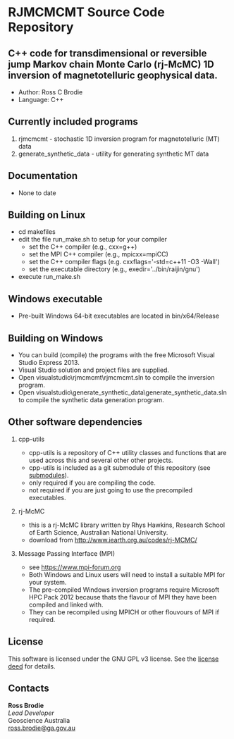 # RJMCMCMT Source Code Repository

## C++ code for transdimensional or reversible jump Markov chain Monte Carlo (rj-McMC) 1D inversion of magnetotelluric geophysical data.

- Author:	Ross C Brodie
- Language:	C++

## Currently included programs
1. rjmcmcmt - stochastic 1D inversion program for magnetotelluric (MT) data
2. generate_synthetic_data - utility for generating synthetic MT data

## Documentation
- None to date

## Building on Linux
- cd makefiles
- edit the file run_make.sh to setup for your compiler
	- set the C++ compiler (e.g., cxx=g++)
	- set the MPI C++ compiler (e.g., mpicxx=mpiCC)
	- set the C++ compiler flags (e.g. cxxflags='-std=c++11 -O3 -Wall')
	- set the executable directory (e.g., exedir='../bin/raijin/gnu')
- execute run_make.sh

## Windows executable
- Pre-built Windows 64-bit executables are located in bin/x64/Release

## Building on Windows
- You can build (compile) the programs with the free Microsoft Visual Studio Express 2013.
- Visual Studio solution and project files are supplied.
- Open visualstudio\rjmcmcmt\rjmcmcmt.sln to compile the inversion program.
- Open visualstudio\generate_synthetic_data\generate_synthetic_data.sln to compile the synthetic data generation program.

## Other software dependencies
1. cpp-utils
	- cpp-utils is a repository of C++ utility classes and functions that are used across this and several other other projects.
	- cpp-utils is included as a git submodule of this repository (see [submodules](submodules/README.md)).
	- only required if you are compiling the code.
	- not required if you are just going to use the precompiled executables.

2. rj-McMC
	- this is a rj-McMC library written by Rhys Hawkins, Research School of Earth Science, Australian National University.
	- download from http://www.iearth.org.au/codes/rj-MCMC/

3. Message Passing Interface (MPI)
	- see https://www.mpi-forum.org
	- Both Windows and Linux users will need to install a suitable MPI for your system.
	- The pre-compiled Windows inversion programs require Microsoft HPC Pack 2012 because thats the flavour of MPI they have been compiled and linked with.
	- They can be recompiled using MPICH or other flouvours of MPI if required.

## License
This software is licensed under the GNU GPL v3 license. See the [license deed](LICENSE) for details.

## Contacts
**Ross Brodie**  
*Lead Developer*  
Geoscience Australia  
<ross.brodie@ga.gov.au>  

